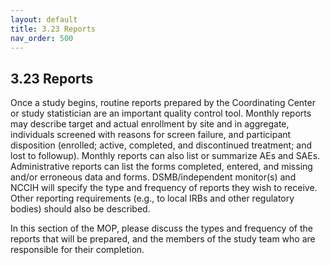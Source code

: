 ```yaml
---
layout: default
title: 3.23 Reports
nav_order: 500
---
```


## 3.23 Reports

Once a study begins, routine reports prepared by the Coordinating Center
or study statistician are an important quality control tool. Monthly
reports may describe target and actual enrollment by site and in
aggregate, individuals screened with reasons for screen failure, and
participant disposition (enrolled; active, completed, and discontinued
treatment; and lost to followup). Monthly reports can also list or
summarize AEs and SAEs. Administrative reports can list the forms
completed, entered, and missing and/or erroneous data and forms.
DSMB/independent monitor(s) and NCCIH will specify the type and
frequency of reports they wish to receive. Other reporting requirements
(e.g., to local IRBs and other regulatory bodies) should also be
described.

In this section of the MOP, please discuss the types and frequency of
the reports that will be prepared, and the members of the study team who
are responsible for their completion.

